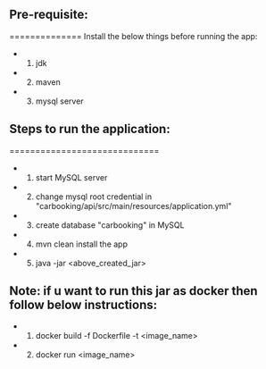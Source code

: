 ## Pre-requisite:
==============
Install the below things before running the app:

* 1. jdk
* 2. maven
* 3. mysql server

## Steps to run the application:
=============================
* 1. start MySQL server
* 2. change mysql root credential in "carbooking/api/src/main/resources/application.yml"
* 3. create database "carbooking" in MySQL
* 4. mvn clean install the app
* 5. java -jar <above_created_jar>


## Note:  if u want to run this jar as docker then follow below instructions:

* 1. docker build -f Dockerfile -t <image_name>
* 2. docker run <image_name>